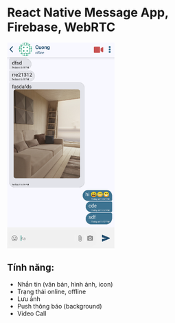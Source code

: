 # React Native Message App, Firebase, WebRTC

<img src="https://github.com/ducan3007/Message-App-RN/blob/master/demo/message_screen.PNG" alt="drawing" width="250"/>

## Tính năng:

+ Nhắn tin (văn bản, hình ảnh, icon)
+ Trạng thái online, offline
+ Lưu ảnh
+ Push thông báo (background)
+ Video Call
